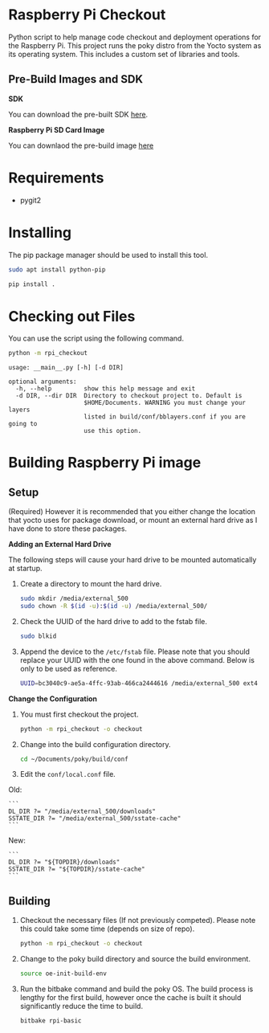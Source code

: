 # Raspberry Pi Checkout

Python script to help manage code checkout and deployment operations for the Raspberry Pi. This project runs the poky distro from the Yocto system as its operating system. This includes a custom set of libraries and tools.

## Pre-Build Images and SDK

**SDK**

You can download the pre-built SDK [here](https://mega.nz/#!YP4DjShJ).

**Raspberry Pi SD Card Image**

You can downlaod the pre-build image [here](https://mega.nz/#!dT5zXCZI)

# Requirements

* pygit2

# Installing

The pip package manager should be used to install this tool.

```bash
sudo apt install python-pip
```

```bash
pip install .
```

# Checking out Files

You can use the script using the following command.

```bash
python -m rpi_checkout
```

```
usage: __main__.py [-h] [-d DIR]

optional arguments:
  -h, --help         show this help message and exit
  -d DIR, --dir DIR  Directory to checkout project to. Default is
                     $HOME/Documents. WARNING you must change your layers
                     listed in build/conf/bblayers.conf if you are going to
                     use this option.
```

# Building Raspberry Pi image

## Setup

(Required) However it is recommended that you either change the location that yocto uses for package download, or mount an external hard drive as I have done to store these packages.

**Adding an External Hard Drive**

The following steps will cause your hard drive to be mounted automatically at startup.

1. Create a directory to mount the hard drive.

    ```bash
    sudo mkdir /media/external_500
    sudo chown -R $(id -u):$(id -u) /media/external_500/
    ```

1. Check the UUID of the hard drive to add to the fstab file.

    ```bash
    sudo blkid
    ```

1. Append the device to the `/etc/fstab` file. Please note that you should replace your UUID with the one found in the above command. Below is only to be used as reference.

    ```bash
    UUID=bc3040c9-ae5a-4ffc-93ab-466ca2444616 /media/external_500 ext4 rw,auto,nofail 0 0
    ```
  
**Change the Configuration**

1. You must first checkout the project.

    ```bash
    python -m rpi_checkout -o checkout
    ```
  
1. Change into the build configuration directory.

    ```bash
    cd ~/Documents/poky/build/conf
    ```
  
1. Edit the `conf/local.conf` file.

Old:

    ```
    DL_DIR ?= "/media/external_500/downloads"
    SSTATE_DIR ?= "/media/external_500/sstate-cache"
    ```
  
New:

    ```
    DL_DIR ?= "${TOPDIR}/downloads"
    SSTATE_DIR ?= "${TOPDIR}/sstate-cache"
    ```
  
## Building

1. Checkout the necessary files (If not previously competed). Please note this could take some time (depends on size of repo).

    ```bash
    python -m rpi_checkout -o checkout
    ```

1. Change to the poky build directory and source the build environment.

    ```bash
    source oe-init-build-env
    ```
  
1. Run the bitbake command and build the poky OS. The build process is lengthy for the first build, however once the cache is built it should significantly reduce the time to build.

    ```bash
    bitbake rpi-basic
    ```
